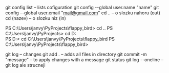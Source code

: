 git config list – lists cofiguration
git config --global user.name "name"
git config --global user.email "mail@gmail.com"
cd .. – o slozku nahoru (out)
cd (nazev) – o slozku niz (in)

PS C:\Users\janvy\PyProjects\flappy_bird> cd ..
PS C:\Users\janvy\PyProjects> cd D:\
PS D:> cd C:\Users\janvy\PyProjects\flappy_bird
PS C:\Users\janvy\PyProjects\flappy_bird>

git log – changes
git add . – adds all files in directory
git commit -m "message" – to apply changes with a message
git status
git log --oneline – git log ale strucneji

